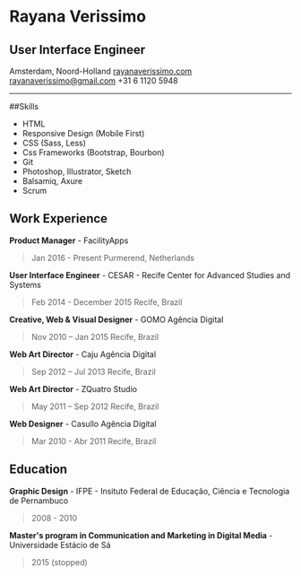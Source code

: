 # Rayana Verissimo
## User Interface Engineer

Amsterdam, Noord-Holland
[rayanaverissimo.com](http://www.rayanaverissimo.com)
[rayanaverissimo@gmail.com](mailto:rayanaverissimo@gmail.com)
+31 6 1120 5948

----

##Skills

* HTML
* Responsive Design (Mobile First)
* CSS (Sass, Less)
* Css Frameworks (Bootstrap, Bourbon)
* Git
* Photoshop, Illustrator, Sketch
* Balsamiq, Axure
* Scrum

## Work Experience

**Product Manager** - FacilityApps
> Jan 2016 - Present
> Purmerend, Netherlands

**User Interface Engineer** - CESAR - Recife Center for Advanced Studies and Systems
> Feb 2014 - December 2015
> Recife, Brazil

**Creative, Web & Visual Designer** - GOMO Agência Digital
> Nov 2010 – Jan 2015
> Recife, Brazil

**Web Art Director** - Caju Agência Digital
> Sep 2012 – Jul 2013
> Recife, Brazil

**Web Art Director** - ZQuatro Studio
> May 2011 – Sep 2012
> Recife, Brazil

**Web Designer** - Casullo Agência Digital
> Mar 2010 - Abr 2011
> Recife, Brazil

## Education
**Graphic Design** - IFPE - Insituto Federal de Educação, Ciência e Tecnologia de Pernambuco
> 2008 - 2010

**Master's program in Communication and Marketing in Digital Media** - Universidade Estácio de Sá
> 2015 (stopped)
